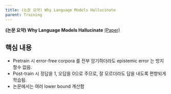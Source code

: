 ```yaml
---
title: (논문 요약) Why Language Models Hallucinate
parent: Training
---
```


**(논문 요약) Why Language Models Hallucinate** [(Paper)](https://cdn.openai.com/pdf/d04913be-3f6f-4d2b-b283-ff432ef4aaa5/why-language-models-hallucinate.pdf)

## 핵심 내용
- Pretrain 시 error-free corpora 를 전부 암기하더라도 epistemic error 는 방지할수 없음.
- Post-train 시 정답을 1, 오답을 0으로 주므로, 잘 모르더라도 답을 내도록 편향되게 학습됨.
- 논문에서는 여러 lower bound 계산함
